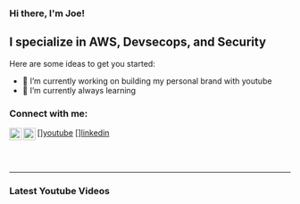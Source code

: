 ### Hi there, I'm Joe!

## I specialize in AWS, Devsecops, and Security

Here are some ideas to get you started:

- 🔭 I’m currently working on building my personal brand with youtube
- 🌱 I’m currently always learning

### Connect with me:
[<img align="left" alt="Joe Terlecki youtube | YouTube" width="22px" src="https://cdn.jsdelivr.net/npm/simple-icons@v3/icons/youtube.svg" />][youtube](https://www.youtube.com/channel/UCYdv08Q3CGAtLuEuEUK6XXg)
[<img align="left" alt="Joe Terlecki Linkedin | LinkedIn" width="22px" src="https://cdn.jsdelivr.net/npm/simple-icons@v3/icons/linkedin.svg" />][linkedin](https://www.linkedin.com/in/joseph-terlecki)

<br />
<br />

---

### Latest Youtube Videos
<!-- YOUTUBE:START -->
<!-- YOUTUBE:END -->